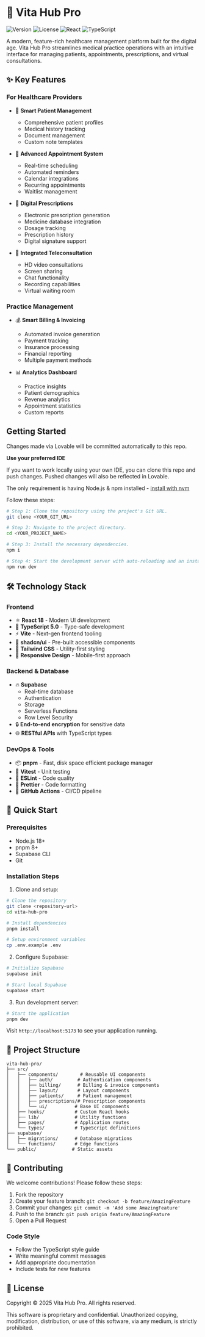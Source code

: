 # 🏥 Vita Hub Pro

![Version](https://img.shields.io/badge/version-1.0.0-blue)
![License](https://img.shields.io/badge/license-Proprietary-red)
![React](https://img.shields.io/badge/React-18-61dafb)
![TypeScript](https://img.shields.io/badge/TypeScript-5.0-blue)

A modern, feature-rich healthcare management platform built for the digital age. Vita Hub Pro streamlines medical practice operations with an intuitive interface for managing patients, appointments, prescriptions, and virtual consultations.

## ✨ Key Features

### For Healthcare Providers
- 🏥 **Smart Patient Management**
  - Comprehensive patient profiles
  - Medical history tracking
  - Document management
  - Custom note templates

- 📅 **Advanced Appointment System**
  - Real-time scheduling
  - Automated reminders
  - Calendar integrations
  - Recurring appointments
  - Waitlist management

- 📝 **Digital Prescriptions**
  - Electronic prescription generation
  - Medicine database integration
  - Dosage tracking
  - Prescription history
  - Digital signature support

- 🎥 **Integrated Teleconsultation**
  - HD video consultations
  - Screen sharing
  - Chat functionality
  - Recording capabilities
  - Virtual waiting room

### Practice Management
- 💰 **Smart Billing & Invoicing**
  - Automated invoice generation
  - Payment tracking
  - Insurance processing
  - Financial reporting
  - Multiple payment methods

- 📊 **Analytics Dashboard**
  - Practice insights
  - Patient demographics
  - Revenue analytics
  - Appointment statistics
  - Custom reports

## Getting Started

Changes made via Lovable will be committed automatically to this repo.

**Use your preferred IDE**

If you want to work locally using your own IDE, you can clone this repo and push changes. Pushed changes will also be reflected in Lovable.

The only requirement is having Node.js & npm installed - [install with nvm](https://github.com/nvm-sh/nvm#installing-and-updating)

Follow these steps:

```sh
# Step 1: Clone the repository using the project's Git URL.
git clone <YOUR_GIT_URL>

# Step 2: Navigate to the project directory.
cd <YOUR_PROJECT_NAME>

# Step 3: Install the necessary dependencies.
npm i

# Step 4: Start the development server with auto-reloading and an instant preview.
npm run dev
```

## 🛠️ Technology Stack

### Frontend
- ⚛️ **React 18** - Modern UI development
- 🔷 **TypeScript 5.0** - Type-safe development
- ⚡ **Vite** - Next-gen frontend tooling
- 🎨 **shadcn/ui** - Pre-built accessible components
- 💨 **Tailwind CSS** - Utility-first styling
- 📱 **Responsive Design** - Mobile-first approach

### Backend & Database
- 🔥 **Supabase**
  - Real-time database
  - Authentication
  - Storage
  - Serverless Functions
  - Row Level Security
- 🔒 **End-to-end encryption** for sensitive data
- 🌐 **RESTful APIs** with TypeScript types

### DevOps & Tools
- 📦 **pnpm** - Fast, disk space efficient package manager
- 🧪 **Vitest** - Unit testing
- 📝 **ESLint** - Code quality
- 💅 **Prettier** - Code formatting
- 🔄 **GitHub Actions** - CI/CD pipeline

## 🚀 Quick Start

### Prerequisites
- Node.js 18+ 
- pnpm 8+ 
- Supabase CLI
- Git

### Installation Steps

1. Clone and setup:
```bash
# Clone the repository
git clone <repository-url>
cd vita-hub-pro

# Install dependencies
pnpm install

# Setup environment variables
cp .env.example .env
```

2. Configure Supabase:
```bash
# Initialize Supabase
supabase init

# Start local Supabase
supabase start
```

3. Run development server:
```bash
# Start the application
pnpm dev
```

Visit `http://localhost:5173` to see your application running.

## 📁 Project Structure

```
vita-hub-pro/
├── src/
│   ├── components/        # Reusable UI components
│   │   ├── auth/         # Authentication components
│   │   ├── billing/      # Billing & invoice components
│   │   ├── layout/       # Layout components
│   │   ├── patients/     # Patient management
│   │   ├── prescriptions/# Prescription components
│   │   └── ui/          # Base UI components
│   ├── hooks/           # Custom React hooks
│   ├── lib/             # Utility functions
│   ├── pages/           # Application routes
│   └── types/           # TypeScript definitions
├── supabase/
│   ├── migrations/      # Database migrations
│   └── functions/       # Edge functions
└── public/             # Static assets
```

## 🤝 Contributing

We welcome contributions! Please follow these steps:

1. Fork the repository
2. Create your feature branch: `git checkout -b feature/AmazingFeature`
3. Commit your changes: `git commit -m 'Add some AmazingFeature'`
4. Push to the branch: `git push origin feature/AmazingFeature`
5. Open a Pull Request

### Code Style

- Follow the TypeScript style guide
- Write meaningful commit messages
- Add appropriate documentation
- Include tests for new features

## 📝 License

Copyright © 2025 Vita Hub Pro. All rights reserved.

This software is proprietary and confidential. Unauthorized copying, modification, distribution, or use of this software, via any medium, is strictly prohibited.
